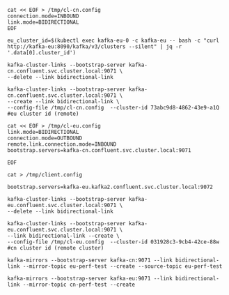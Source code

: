 ```
cat << EOF > /tmp/cl-cn.config
connection.mode=INBOUND
link.mode=BIDIRECTIONAL
EOF

eu_cluster_id=$(kubectl exec kafka-eu-0 -c kafka-eu -- bash -c "curl http://kafka-eu:8090/kafka/v3/clusters --silent" | jq -r '.data[0].cluster_id')

kafka-cluster-links --bootstrap-server kafka-cn.confluent.svc.cluster.local:9071 \
--delete --link bidirectional-link

kafka-cluster-links --bootstrap-server kafka-cn.confluent.svc.cluster.local:9071 \
--create --link bidirectional-link \
--config-file /tmp/cl-cn.config  --cluster-id 73abc9d8-4862-43e9-a1Q #eu cluster id (remote)

cat << EOF > /tmp/cl-eu.config
link.mode=BIDIRECTIONAL
connection.mode=OUTBOUND
remote.link.connection.mode=INBOUND
bootstrap.servers=kafka-cn.confluent.svc.cluster.local:9071

EOF

cat > /tmp/client.config

bootstrap.servers=kafka-eu.kafka2.confluent.svc.cluster.local:9072

kafka-cluster-links --bootstrap-server kafka-eu.confluent.svc.cluster.local:9071 \
--delete --link bidirectional-link

kafka-cluster-links --bootstrap-server kafka-eu.confluent.svc.cluster.local:9071 \
--link bidirectional-link --create \
--config-file /tmp/cl-eu.config  --cluster-id 031928c3-9cb4-42ce-88w  #cn cluster id (remote cluster)

kafka-mirrors --bootstrap-server kafka-cn:9071 --link bidirectional-link --mirror-topic eu-perf-test --create --source-topic eu-perf-test

kafka-mirrors --bootstrap-server kafka-eu:9071 --link bidirectional-link --mirror-topic cn-perf-test --create


```
<!-- 
{"timestamp":"2024-04-25 16:40:04,492","level":"WARN","thread":"kafka-admin-client-thread | cluster-link-eu-cn-link-local-source-conn-admin-5","class":"kafka.utils.Logging","message":"[ClusterLinkOutboundConnectionManager-eu-cn-link-broker-5] Failed to create persistent reverse connectionorg.apache.kafka.common.errors.InvalidRequestException: Incorrect source broker id, expected 3, requested 5
"}
{"timestamp":"2024-04-25 16:40:04,492","level":"WARN","thread":"kafka-admin-client-thread | cluster-link-eu-cn-link-local-source-conn-admin-5","class":"kafka.utils.Logging","message":"[ClusterLinkOutboundConnectionManager-eu-cn-link-broker-5] Connection reversal request to local broker failed forrequestId=-1org.apache.kafka.common.errors.InvalidRequestException: Incorrect source broker id, expected 3, requested 5 -->
